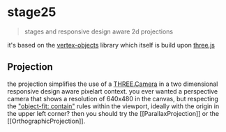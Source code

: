 # stage25

> stages and responsive design aware 2d projections

it's based on the [vertex-objects](https://github.com/spearwolf/three-vertex-objects/tree/master/vertex-objects) library which itself is build upon [three.js](https://threejs.org/)

## Projection

the projection simplifies the use of a [THREE.Camera](https://threejs.org/docs/#api/en/cameras/Camera) in a two dimensional responsive design aware pixelart context. you ever wanted a perspective camera that shows a resolution of 640x480 in the canvas, but respecting the ["object-fit: contain"](https://developer.mozilla.org/en-US/docs/Web/CSS/object-fit) rules within the viewport, ideally with the origin in the upper left corner? then you should try the [[ParallaxProjection]] or the [[OrthographicProjection]].
